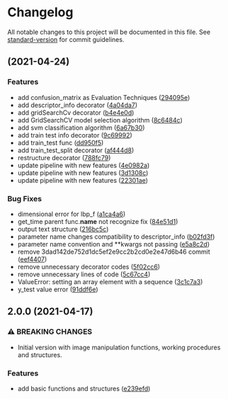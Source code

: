 # Changelog

All notable changes to this project will be documented in this file. See [standard-version](https://github.com/conventional-changelog/standard-version) for commit guidelines.

## [](https://github.com/rjarman/feature-extraction-classification/compare/v1.4.1...v) (2021-04-24)


### Features

* add confusion_matrix as Evaluation Techniques ([294095e](https://github.com/rjarman/feature-extraction-classification/commit/294095edf40f880f55573f01f7f67e008705bc66))
* add descriptor_info decorator ([4a04da7](https://github.com/rjarman/feature-extraction-classification/commit/4a04da727b18e393e5fb2952fb02c148b3165167))
* add gridSearchCv decorator ([b4e4e0d](https://github.com/rjarman/feature-extraction-classification/commit/b4e4e0df3017452fefc616e2ee731a4dd36dd87a))
* add GridSearchCV model selection algorithm ([8c6484c](https://github.com/rjarman/feature-extraction-classification/commit/8c6484c1529b1cca406d091289bf206dba8b678b))
* add svm classification algorithm ([6a67b30](https://github.com/rjarman/feature-extraction-classification/commit/6a67b3035e93040e28f677c0b335ed94c6eadb10))
* add train test info decorator ([9c69992](https://github.com/rjarman/feature-extraction-classification/commit/9c699925ee490176cdef1dc879cc96c9dcbe1ae8))
* add train_test func ([dd950f5](https://github.com/rjarman/feature-extraction-classification/commit/dd950f5d7b2d13239a6b33e0476b17fcd249d69d))
* add train_test_split decorator ([af444d8](https://github.com/rjarman/feature-extraction-classification/commit/af444d88e9adca65644416f3cbeec3c7763c3d40))
* restructure decorator  ([788fc79](https://github.com/rjarman/feature-extraction-classification/commit/788fc792af621b63d1416b774f69d1af1324a789))
* update pipeline with new features ([4e0982a](https://github.com/rjarman/feature-extraction-classification/commit/4e0982a502d5df35284c3782c726a0b67fd102d9))
* update pipeline with new features ([3d1308c](https://github.com/rjarman/feature-extraction-classification/commit/3d1308c5f8779d5a190ea043a4c76a283ec97496))
* update pipeline with new features ([22301ae](https://github.com/rjarman/feature-extraction-classification/commit/22301ae2b6fb40171b3ec1978512edc6420fea6b))


### Bug Fixes

* dimensional error for lbp_f ([a1ca4a6](https://github.com/rjarman/feature-extraction-classification/commit/a1ca4a6cf972d1bc64078e5796e779bfee25ac0d))
* get_time parent func.__name__ not recognize fix ([84e51d1](https://github.com/rjarman/feature-extraction-classification/commit/84e51d144df454f93fdf8d8c5e47a21f0b69148d))
* output text structure ([216bc5c](https://github.com/rjarman/feature-extraction-classification/commit/216bc5c85e59c1e55c6c4cc7c6c192c323e7823e))
* parameter name changes compatibility to descriptor_info ([b02fd3f](https://github.com/rjarman/feature-extraction-classification/commit/b02fd3f7a88ab7ce5d1ab84a8628cf931177c85a))
* parameter name convention and **kwargs not passing ([e5a8c2d](https://github.com/rjarman/feature-extraction-classification/commit/e5a8c2d8c2fe1af2fd5c27b0bb0fb9fb25e5f7b9))
* remove 3dad142de752d1dc5ef2e9cc2b2cd0e2e47d6b46 commit ([eef4407](https://github.com/rjarman/feature-extraction-classification/commit/eef44079e00cf555cffc6e6655b41aaeb96c5511))
* remove unnecessary decorator codes ([5f02cc6](https://github.com/rjarman/feature-extraction-classification/commit/5f02cc6cedd629a063d8cb6b119b88c3a8287898))
* remove unnecessary lines of code ([5c67cc4](https://github.com/rjarman/feature-extraction-classification/commit/5c67cc4215ddd3bd20c5256978bdd1f397f85da3))
* ValueError: setting an array element with a sequence ([3c1c7a3](https://github.com/rjarman/feature-extraction-classification/commit/3c1c7a37a6f533f241481039c6613481a4398305))
* y_test value error ([91ddf6e](https://github.com/rjarman/feature-extraction-classification/commit/91ddf6e16d3341919d34d539e0f130ed9a7cce47))

## 2.0.0 (2021-04-17)


### ⚠ BREAKING CHANGES

* Initial version with image manipulation functions, working procedures and structures.

### Features

* add basic functions and structures ([e239efd](https://github.com/rjarman/feature-extraction-classification/commit/e239efde50e1fa147081a1dcb58152e350787b5b))
